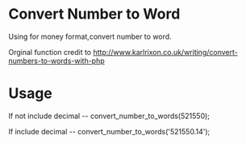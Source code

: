 # Convert Number to Word

Using for money format,convert number to word.

Orginal function credit to http://www.karlrixon.co.uk/writing/convert-numbers-to-words-with-php

# Usage

If not include decimal -- convert_number_to_words(521550);

If include decimal -- convert_number_to_words('521550.14');

